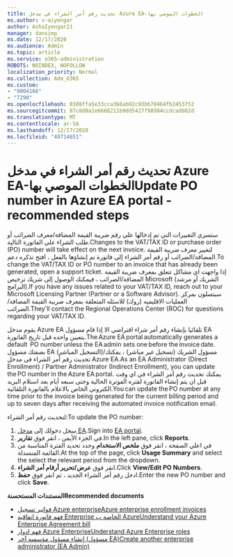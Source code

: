 ```yaml
---
title: تحديث رقم أمر الشراء في مدخل Azure EA-الخطوات الموصي بها
ms.author: v-aiyengar
author: AshaIyengar21
manager: dansimp
ms.date: 12/17/2020
ms.audience: Admin
ms.topic: article
ms.service: o365-administration
ROBOTS: NOINDEX, NOFOLLOW
localization_priority: Normal
ms.collection: Adm_O365
ms.custom:
- "9004166"
- "7290"
ms.openlocfilehash: 0388ffa5e33cca366ab02c93bb70464fb2453752
ms.sourcegitcommit: 87c8d0a1e6668211b9dd5427f98984ccdcadb02d
ms.translationtype: MT
ms.contentlocale: ar-SA
ms.lasthandoff: 12/17/2020
ms.locfileid: "49714651"
---
```

# <a name="update-po-number-in-azure-ea-portal---recommended-steps"></a><span data-ttu-id="d17d3-102">تحديث رقم أمر الشراء في مدخل Azure EA-الخطوات الموصي بها</span><span class="sxs-lookup"><span data-stu-id="d17d3-102">Update PO number in Azure EA portal - recommended steps</span></span>

<span data-ttu-id="d17d3-103">ستسري التغييرات التي تم إدخالها علي رقم ضريبة القيمة المضافة/معرف الضرائب أو طلب الشراء علي الفاتورة التالية.</span><span class="sxs-lookup"><span data-stu-id="d17d3-103">Changes to the VAT/TAX ID or purchase order (PO) number will take effect on the next invoice.</span></span> <span data-ttu-id="d17d3-104">لتغيير معرف ضريبة القيمة المضافة/الضرائب أو رقم أمر الشراء إلى فاتورة تم إنشاؤها بالفعل ، افتح تذكره دعم.</span><span class="sxs-lookup"><span data-stu-id="d17d3-104">To change the VAT/TAX ID or PO number to an invoice that has already been generated, open a support ticket.</span></span> <span data-ttu-id="d17d3-105">إذا واجهت اي مشاكل تتعلق بمعرف ضريبة القيمة المضافة/الضرائب ، فيمكنك الوصول إلى شريك ترخيص Microsoft (الشريك أو مرشد البرامج).</span><span class="sxs-lookup"><span data-stu-id="d17d3-105">If you have any issues related to your VAT/TAX ID, reach out to your Microsoft Licensing Partner (Partner or a Software Advisor).</span></span> <span data-ttu-id="d17d3-106">سيتصلون بمركز العمليات الاقليميه (روك) للاسئله المتعلقة بمعرف ضريبة القيمة المضافة/الضرائب.</span><span class="sxs-lookup"><span data-stu-id="d17d3-106">They'll contact the Regional Operations Center (ROC) for questions regarding your VAT/TAX ID.</span></span> 

<span data-ttu-id="d17d3-107">يقوم مدخل Azure EA تلقائيا بإنشاء رقم أمر شراء افتراضي الا إذا قام مسؤول EA بتعيين واحده قبل تاريخ الفاتورة.</span><span class="sxs-lookup"><span data-stu-id="d17d3-107">The Azure EA portal automatically generates a default  PO number unless the EA admin sets one before the invoice date.</span></span> <span data-ttu-id="d17d3-108">بصفتك مسؤول EA (التسجيل المباشر)/مسؤول الشريك (تسجيل غير مباشر) ، يمكنك تحديث رقم أمر الشراء في مدخل Azure EA.</span><span class="sxs-lookup"><span data-stu-id="d17d3-108">As an EA Administrator (Direct Enrollment) / Partner Administrator (Indirect Enrollment), you can update the PO number in the Azure EA portal.</span></span> <span data-ttu-id="d17d3-109">يمكنك تحديث رقم أمر الشراء في اي وقت قبل ان يتم إنشاء الفاتورة لفتره الفوترة الحالية وحتى سبعه أيام بعد استلام البريد الكتروني الخاص بالاعلام بالفاتورة التلقائية.</span><span class="sxs-lookup"><span data-stu-id="d17d3-109">You can update the PO number at any time prior to the invoice being generated for the current billing period and up to seven days after receiving the automated invoice notification email.</span></span>    

<span data-ttu-id="d17d3-110">لتحديث رقم أمر الشراء:</span><span class="sxs-lookup"><span data-stu-id="d17d3-110">To update the PO number:</span></span>

1. <span data-ttu-id="d17d3-111">سجل دخولك إلى [مدخل EA](https://ea.azure.com/).</span><span class="sxs-lookup"><span data-stu-id="d17d3-111">Sign into [EA portal](https://ea.azure.com/).</span></span>
1. <span data-ttu-id="d17d3-112">في الجزء الأيمن ، انقر فوق **تقارير**.</span><span class="sxs-lookup"><span data-stu-id="d17d3-112">In the left pane, click **Reports**.</span></span>
1. <span data-ttu-id="d17d3-113">في اعلي الصفحة ، انقر فوق **ملخص الاستخدام** وحدد تحديد الفترة المناسبة من القائمة المنسدلة.</span><span class="sxs-lookup"><span data-stu-id="d17d3-113">At the top of the page, click **Usage Summary** and select the select the relevant period from the dropdown.</span></span>
1. <span data-ttu-id="d17d3-114">انقر فوق **عرض/تحرير أرقام أمر الشراء**.</span><span class="sxs-lookup"><span data-stu-id="d17d3-114">Click **View/Edit PO Numbers**.</span></span>
1. <span data-ttu-id="d17d3-115">ادخل رقم أمر الشراء الجديد ، ثم انقر فوق **حفظ**.</span><span class="sxs-lookup"><span data-stu-id="d17d3-115">Enter the new PO number and click **Save**.</span></span>

<span data-ttu-id="d17d3-116">**المستندات المستحسنة**</span><span class="sxs-lookup"><span data-stu-id="d17d3-116">**Recommended documents**</span></span> 

- [<span data-ttu-id="d17d3-117">فواتير تسجيل Azure enterprise</span><span class="sxs-lookup"><span data-stu-id="d17d3-117">Azure enterprise enrollment invoices</span></span>](https://docs.microsoft.com/azure/billing/billing-ea-portal-enrollment-invoices) 
- [<span data-ttu-id="d17d3-118">فهم فاتورة اتفاقيه Enterprise الخاصة ب Azure</span><span class="sxs-lookup"><span data-stu-id="d17d3-118">Understand your Azure Enterprise Agreement bill</span></span>](https://docs.microsoft.com/azure/billing/billing-understand-your-bill-ea)  
- [<span data-ttu-id="d17d3-119">فهم ادوار Azure Enterprise</span><span class="sxs-lookup"><span data-stu-id="d17d3-119">Understand Azure Enterprise roles</span></span>](https://docs.microsoft.com/azure/billing/billing-understand-your-bill-ea) 
- [<span data-ttu-id="d17d3-120">إنشاء مسؤول مؤسسه آخر (مسؤول EA)</span><span class="sxs-lookup"><span data-stu-id="d17d3-120">Create another enterprise administrator (EA Admin)</span></span>](https://docs.microsoft.com/azure/cost-management-billing/manage/ea-portal-administration#create-another-enterprise-administrator) 
